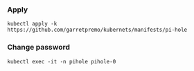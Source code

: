 
### Apply
```shell
kubectl apply -k https://github.com/garretpremo/kubernets/manifests/pi-hole
```

### Change password

```
kubectl exec -it -n pihole pihole-0
```
